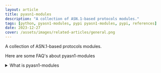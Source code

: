 ```yaml
---
layout: article
title: pyasn1-modules
description: "A collection of ASN.1-based protocols modules."
tags: [python, pyasn1-modules, pypi pyasn1-modules, pypi, references]
date: 2023-12-27
cover: /assets/images/related-articles/general.png
---
```


A collection of ASN.1-based protocols modules.

Here are some FAQ's about pyasn1-modules
<details>
<summary>What is pyasn1-modules</summary>
A collection of ASN.1-based protocols modules.
</details>
